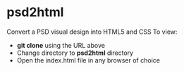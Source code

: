 # psd2html
Convert a PSD visual design into HTML5 and CSS
To view: 
- **git clone** using the URL above
- Change directory to **psd2html** directory 
- Open the index.html file in any browser of choice
